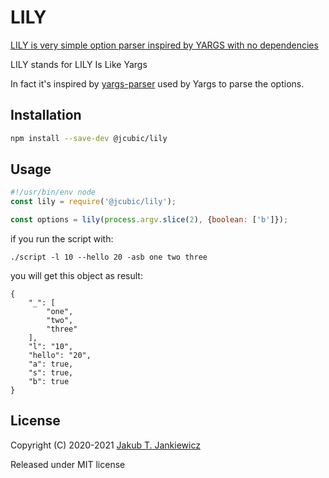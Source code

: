 # LILY

[LILY is very simple option parser inspired by YARGS with no dependencies](https://github.com/jcubic/lily)

LILY stands for LILY Is Like Yargs

In fact it's inspired by [yargs-parser](https://www.npmjs.com/package/yargs-parser/) used by Yargs to parse the options.

## Installation

```bash
npm install --save-dev @jcubic/lily
```

## Usage

```javascript
#!/usr/bin/env node
const lily = require('@jcubic/lily');

const options = lily(process.argv.slice(2), {boolean: ['b']});
```

if you run the script with:

```
./script -l 10 --hello 20 -asb one two three
```

you will get this object as result:

```
{
    "_": [
        "one",
        "two",
        "three"
    ],
    "l": "10",
    "hello": "20",
    "a": true,
    "s": true,
    "b": true
}
```

## License

Copyright (C) 2020-2021 [Jakub T. Jankiewicz](https://jcubic.pl/me)

Released under MIT license
